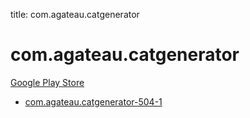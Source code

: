 title: com.agateau.catgenerator
# com.agateau.catgenerator


[Google Play Store](https://play.google.com/store/apps/details?id=com.agateau.catgenerator)


* [com.agateau.catgenerator-504-1](./com.agateau.catgenerator-504-1/)
